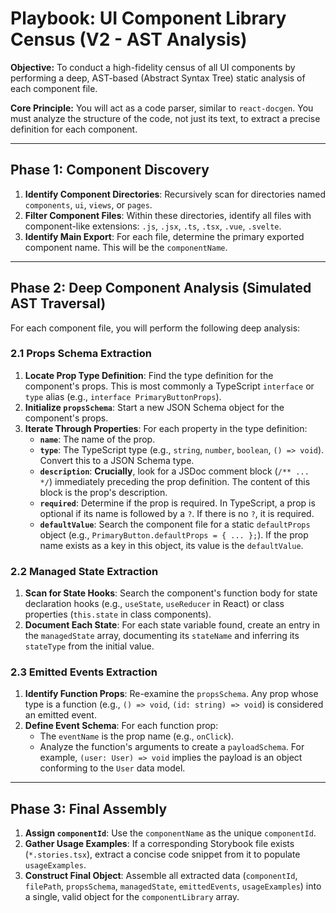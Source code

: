 # Playbook: UI Component Library Census (V2 - AST Analysis)

**Objective:** To conduct a high-fidelity census of all UI components by performing a deep, AST-based (Abstract Syntax Tree) static analysis of each component file.

**Core Principle:** You will act as a code parser, similar to `react-docgen`. You must analyze the structure of the code, not just its text, to extract a precise definition for each component.

---

## Phase 1: Component Discovery

1.  **Identify Component Directories**: Recursively scan for directories named `components`, `ui`, `views`, or `pages`.
2.  **Filter Component Files**: Within these directories, identify all files with component-like extensions: `.js`, `.jsx`, `.ts`, `.tsx`, `.vue`, `.svelte`.
3.  **Identify Main Export**: For each file, determine the primary exported component name. This will be the `componentName`.

---

## Phase 2: Deep Component Analysis (Simulated AST Traversal)

For each component file, you will perform the following deep analysis:

### 2.1 Props Schema Extraction

1.  **Locate Prop Type Definition**: Find the type definition for the component's props. This is most commonly a TypeScript `interface` or `type` alias (e.g., `interface PrimaryButtonProps`).
2.  **Initialize `propsSchema`**: Start a new JSON Schema object for the component's props.
3.  **Iterate Through Properties**: For each property in the type definition:
    -   **`name`**: The name of the prop.
    -   **`type`**: The TypeScript type (e.g., `string`, `number`, `boolean`, `() => void`). Convert this to a JSON Schema type.
    -   **`description`**: **Crucially**, look for a JSDoc comment block (`/** ... */`) immediately preceding the prop definition. The content of this block is the prop's description.
    -   **`required`**: Determine if the prop is required. In TypeScript, a prop is optional if its name is followed by a `?`. If there is no `?`, it is required.
    -   **`defaultValue`**: Search the component file for a static `defaultProps` object (e.g., `PrimaryButton.defaultProps = { ... };`). If the prop name exists as a key in this object, its value is the `defaultValue`.

### 2.2 Managed State Extraction

1.  **Scan for State Hooks**: Search the component's function body for state declaration hooks (e.g., `useState`, `useReducer` in React) or class properties (`this.state` in class components).
2.  **Document Each State**: For each state variable found, create an entry in the `managedState` array, documenting its `stateName` and inferring its `stateType` from the initial value.

### 2.3 Emitted Events Extraction

1.  **Identify Function Props**: Re-examine the `propsSchema`. Any prop whose type is a function (e.g., `() => void`, `(id: string) => void`) is considered an emitted event.
2.  **Define Event Schema**: For each function prop:
    -   The `eventName` is the prop name (e.g., `onClick`).
    -   Analyze the function's arguments to create a `payloadSchema`. For example, `(user: User) => void` implies the payload is an object conforming to the `User` data model.

---

## Phase 3: Final Assembly

1.  **Assign `componentId`**: Use the `componentName` as the unique `componentId`.
2.  **Gather Usage Examples**: If a corresponding Storybook file exists (`*.stories.tsx`), extract a concise code snippet from it to populate `usageExamples`.
3.  **Construct Final Object**: Assemble all extracted data (`componentId`, `filePath`, `propsSchema`, `managedState`, `emittedEvents`, `usageExamples`) into a single, valid object for the `componentLibrary` array.